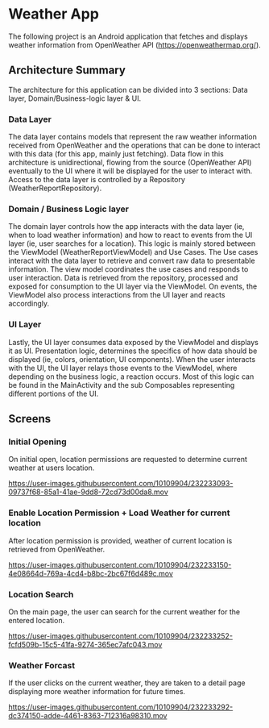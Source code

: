 # Weather App

The following project is an Android application that fetches and displays weather information from
OpenWeather API (https://openweathermap.org/). 

## Architecture Summary

The architecture for this application can be divided into 3 sections: Data layer, 
Domain/Business-logic layer & UI.

### Data Layer

The data layer contains models that represent the raw weather information received from OpenWeather 
and the operations that can be done to interact with this data (for this app, mainly just fetching). 
Data flow in this architecture is unidirectional, flowing from the source (OpenWeather API) 
eventually to the UI where it will be displayed for the user to interact with. Access to the data 
layer is controlled by a Repository (WeatherReportRepository). 

### Domain / Business Logic layer

The domain layer controls how the app interacts with the data layer (ie, when to load weather information)
and how to react to events from the UI layer (ie, user searches for a location). This logic is
mainly stored between the ViewModel (WeatherReportViewModel) and Use Cases. The Use cases interact 
with the data layer to retrieve and convert raw data to presentable information. The view model 
coordinates the use cases and responds to user interaction. Data is retrieved from the repository, 
processed and exposed for consumption to the UI layer via the ViewModel. On events, the ViewModel 
also process interactions from the UI layer and reacts accordingly. 

### UI Layer

Lastly, the UI layer consumes data exposed by the ViewModel and displays it as UI. Presentation 
logic, determines the specifics of how data should be displayed (ie, colors, orientation, UI components). 
When the user interacts with the UI, the UI layer relays those events to the ViewModel, where 
depending on the business logic, a reaction occurs. Most of this logic can be found in the 
MainActivity and the sub Composables representing different portions of the UI.


## Screens

### Initial Opening

On initial open, location permissions are requested to determine current weather at users location.


https://user-images.githubusercontent.com/10109904/232233093-09737f68-85a1-41ae-9dd8-72cd73d00da8.mov



### Enable Location Permission + Load Weather for current location


After location permission is provided, weather of current location is retrieved from OpenWeather.


https://user-images.githubusercontent.com/10109904/232233150-4e08664d-769a-4cd4-b8bc-2bc67f6d489c.mov

### Location Search

On the main page, the user can search for the current weather for the entered location.


https://user-images.githubusercontent.com/10109904/232233252-fcfd509b-15c5-41fa-9274-365ec7afc043.mov


### Weather Forcast

If the user clicks on the current weather, they are taken to a detail page displaying more weather information for future times.


https://user-images.githubusercontent.com/10109904/232233292-dc374150-adde-4461-8363-712316a98310.mov








